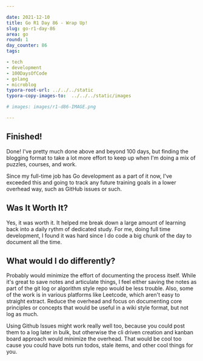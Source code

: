 ```yaml
---

date: 2021-12-10
title: Go R1 Day 86 - Wrap Up!
slug: go-r1-day-86
area: go
round: 1
day_counter: 86
tags:

- tech
- development
- 100DaysOfCode
- golang
- microblog
typora-root-url: ../../../static
typora-copy-images-to:  ../../../static/images

# images: images/r1-d86-IMAGE.png

---
```


## Finished!

Done!
I've pretty much done above and beyond 100 days, but finding the blogging format to take a lot more effort to keep up when I'm doing a mix of puzzles, courses, and work.

Since my full-time job has Go development as a part of it now, I've exceeded this and going to track any future training goals in a lower overhead way, such as GitHub issues or such.

## Was It Worth It?

Yes, it was worth it.
It helped me break down a large amount of learning back into a daily rythm of dedicated study.
For me, doing full time development, I found it was hard since I do code a big chunk of the day to document all the time.

## What would I do differently?

Probably would minimize the effort of documenting the process itself.
While it's great to save notes and articulate things, I feel either saving the notes as part of the git log or algorithm style repo would be less trouble.
Also, some of the work is in various platforms like Leetcode, which aren't easy to straight extract.
Reduce the overhead and focus on documenting core principles or concepts that would be useful in a wiki style format, but not log as much.

Using Github Issues might work really well too, because you could post them to a log later in bulk, but otherwise the cli driven creation and kanban board approach would minimize the overhead.
That would be cool too cause you could have bots run todos, stale items, and other cool things for you.
